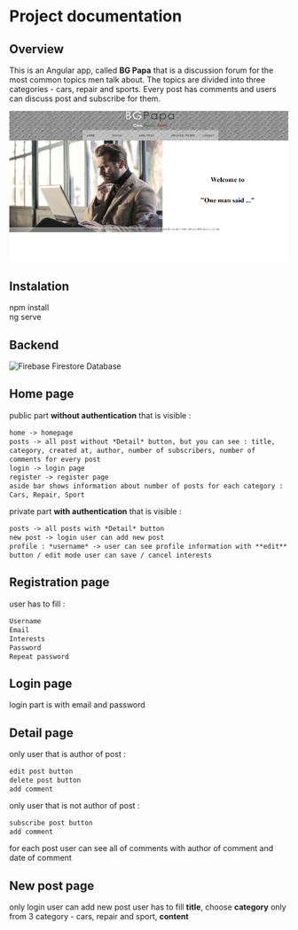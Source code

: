 # Project documentation
## Overview
  This is an Angular app, called **BG Papa** that is a discussion forum for the most common topics men talk about. The topics are divided into three categories - cars, repair and sports. Every post has comments and users can discuss post and subscribe for them. 

  
![homepage image](Homepage.png)


## Instalation

  npm install  
  ng serve
  
## Backend

 ![Firebase](https://img.shields.io/badge/firebase-a08021?style=for-the-badge&logo=firebase&logoColor=ffcd34) Firestore Database
  
## Home page

  public part **without authentication** that is visible :
  
    home -> homepage  
    posts -> all post without *Detail* button, but you can see : title, category, created at, author, number of subscribers, number of comments for every post  
    login -> login page  
    register -> register page  
    aside bar shows information about number of posts for each category : Cars, Repair, Sport 

    

  private part **with authentication** that is visible : 
  
    posts -> all posts with *Detail* button  
    new post -> login user can add new post  
    profile : *username* -> user can see profile information with **edit** button / edit mode user can save / cancel interests

## Registration page 

  user has to fill :  
  
    Username  
    Email  
    Interests  
    Password  
    Repeat password

## Login page

  login part is with email and password

## Detail page

  only user that is author of post :  
  
    edit post button  
    delete post button  
    add comment

  only user that is not author of post :  

    subscribe post button  
    add comment  

  for each post user can see all of comments with author of comment and date of comment

## New post page 

  only login user can add new post
  user has to fill **title**, choose **category** only from 3 category - cars, repair and sport, **content**

